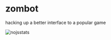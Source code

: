 zombot
======

hacking up a better interface to a popular game


![nojsstats](https://nojsstats.appspot.com/UA-37692514-1/zombot "nojsstats")
